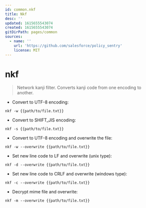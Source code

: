 ```yaml
---
id: common.nkf
title: Nkf
desc: ''
updated: 1615655543074
created: 1615655543074
gitDirPath: pages/common
sources:
  - name: ''
    url: 'https://github.com/salesforce/policy_sentry'
    license: MIT
---
```

# nkf

> Network kanji filter.
> Converts kanji code from one encoding to another.

- Convert to UTF-8 encoding:

`nkf -w {{path/to/file.txt}}`

- Convert to SHIFT_JIS encoding:

`nkf -s {{path/to/file.txt}}`

- Convert to UTF-8 encoding and overwrite the file:

`nkf -w --overwrite {{path/to/file.txt}}`

- Set new line code to LF and overwrite (unix type):

`nkf -d --overwrite {{path/to/file.txt}}`

- Set new line code to CRLF and overwrite (windows type):

`nkf -c --overwrite {{path/to/file.txt}}`

- Decrypt mime file and overwrite:

`nkf -m --overwrite {{path/to/file.txt}}`

